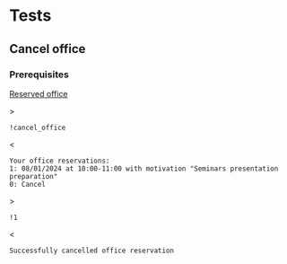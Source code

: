 # Tests

## Cancel office

### Prerequisites
[Reserved office](./add_office.md)

\>
```
!cancel_office
```

\<
```
Your office reservations:
1: 08/01/2024 at 10:00-11:00 with motivation "Seminars presentation preparation"
0: Cancel
```

\>
```
!1
```

\<
```
Successfully cancelled office reservation
```